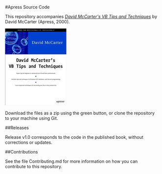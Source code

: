 #Apress Source Code

This repository accompanies [*David McCarter's VB Tips and Techniques*](http://www.apress.com/9781893115224) by David McCarter (Apress, 2000).

![Cover image](9781893115224.jpg)

Download the files as a zip using the green button, or clone the repository to your machine using Git.

##Releases

Release v1.0 corresponds to the code in the published book, without corrections or updates.

##Contributions

See the file Contributing.md for more information on how you can contribute to this repository.
